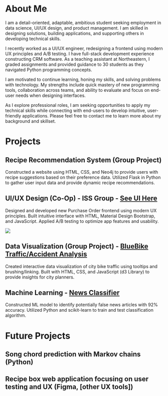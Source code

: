 # About Me
I am a detail-oriented, adaptable, ambitious student seeking employment in data science, UI/UX design, and product management. I am skilled in designing solutions, building applications, and supporting others in developing technical skills. 

I recently worked as a UI/UX engineer, redesigning a frontend using modern UX principles and A/B testing. I have full-stack development experience constructing CRM software. As a teaching assistant at Northeastern, I graded assignments and provided guidance to 30 students as they navigated Python programming concepts.

I am motivated to continue learning, honing my skills, and solving problems with technology. My strengths include quick mastery of new programming tools, collaboration across teams, and ability to evaluate and focus on end-user needs when designing interfaces.

As I explore professional roles, I am seeking opportunities to apply my technical skills while connecting with end-users to develop intuitive, user-friendly applications. Please feel free to contact me to learn more about my background and skillset.

# Projects

## Recipe Recommendation System (Group Project)
Constructed a website using HTML, CSS, and Neo4j to provide users with recipe suggestions based on their preference data. Utilized Flask in Python to gather user input data and provide dynamic recipe recommendations.

## UI/UX Design (Co-Op) - ISS Group - [See UI Here]([https://github.com/julianwsavini/Co-Op-Project])
Designed and developed new Purchase Order frontend using modern UX principles. Built intuitive interface with HTML, Material Design Bootstrap, and JavaScript. Applied A/B testing to optimize app features and usability.

<img src="https://github.com/julianwsavini/julianwsavini.github.io/assets/93225744/a285bfc4-d173-47a9-b01d-f63eac242d0e"/>

## Data Visualization (Group Project) - [BlueBike Traffic/Accident Analysis]([https://github.com/julianwsavini/BlueBikes_Visualization_Final_Project])
Created interactive data visualization of city bike traffic using tooltips and brushing/linking. Built with HTML, CSS, and JavaScript (d3 Library) to provide insights for city planners.

## Machine Learning - [News Classifier]([https://github.com/julianwsavini/news_classification])
Constructed ML model to identify potentially false news articles with 92% accuracy. Utilized Python and scikit-learn to train and test classification algorithm.

# Future Projects

## Song chord prediction with Markov chains (Python)

## Recipe box web application focusing on user testing and UX (Figma, [other UX tools])
